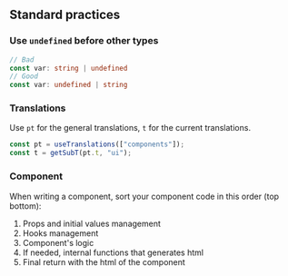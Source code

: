 ## Standard practices
### Use `undefined` before other types
```typescript
// Bad
const var: string | undefined
// Good
const var: undefined | string
```
### Translations
Use `pt` for the general translations, `t` for the current translations.
```typescript
const pt = useTranslations(["components"]);
const t = getSubT(pt.t, "ui");
```
### Component
When writing a component, sort your component code in this order (top bottom):
1. Props and initial values management
2. Hooks management
3. Component's logic
4. If needed, internal functions that generates html
5. Final return with the html of the component
